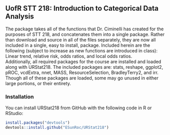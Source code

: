 ## UofR STT 218: Introduction to Categorical Data Analysis
The package takes all of the functions that Dr. Ciminelli has created for the purposes of STT 218, and concatenates them into a single package. Rather than download and source in all of the files separately, they are now all included in a single, easy to install, package. Included herein are the following (subject to increase as new functions are introduced in class): Linear trend, relative risk, odds ratios, and local odds ratios.  
Additionally, all required packages for the course are installed and loaded along with URStat218. The included packages are: stats, reshape, ggplot2, pROC, vcdExtra, nnet, MASS, ResourceSelection, BradleyTerry2, and irr. Though all of these packages are loaded, some may go unused in either large portions, or their entirety. 

### Installation
You can install URStat218 from GitHub with the following code in R or RStudio:
```r
install.packages("devtools")
devtools::install.github("ESunRoc/URStat218")
```